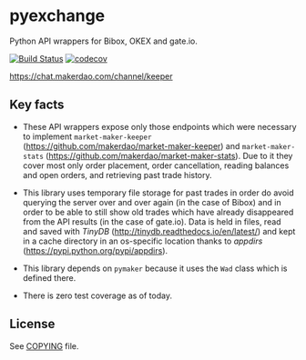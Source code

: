 # pyexchange

Python API wrappers for Bibox, OKEX and gate.io.

[![Build Status](https://travis-ci.org/makerdao/pyexchange.svg?branch=master)](https://travis-ci.org/makerdao/pyexchange)
[![codecov](https://codecov.io/gh/makerdao/pyexchange/branch/master/graph/badge.svg)](https://codecov.io/gh/makerdao/pyexchange)

<https://chat.makerdao.com/channel/keeper>


## Key facts

* These API wrappers expose only those endpoints which were necessary to implement
  `market-maker-keeper` (<https://github.com/makerdao/market-maker-keeper>) and `market-maker-stats`
  (<https://github.com/makerdao/market-maker-stats>). Due to it they cover most only order placement,
  order cancellation, reading balances and open orders, and retrieving past trade history.

* This library uses temporary file storage for past trades in order do avoid querying the server over and over again
  (in the case of Bibox) and in order to be able to still show old trades which have already disappeared from the
  API results (in the case of gate.io). Data is held in files, read and saved with _TinyDB_
  (<http://tinydb.readthedocs.io/en/latest/>) and kept in a cache directory in an os-specific location thanks
  to _appdirs_ (<https://pypi.python.org/pypi/appdirs>).

* This library depends on `pymaker` because it uses the `Wad` class which is defined there.

* There is zero test coverage as of today.


## License

See [COPYING](https://github.com/makerdao/pyexchange/blob/master/COPYING) file.
